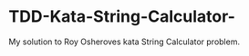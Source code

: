 TDD-Kata-String-Calculator-
===========================

My solution to Roy Osheroves kata String Calculator problem. 
